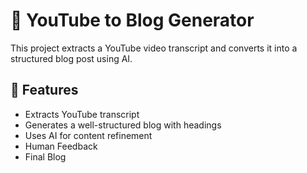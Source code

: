 # 🎥 YouTube to Blog Generator

This project extracts a YouTube video transcript and converts it into a structured blog post using AI.

## 🚀 Features
- Extracts YouTube transcript
- Generates a well-structured blog with headings
- Uses AI for content refinement
- Human Feedback
- Final Blog



